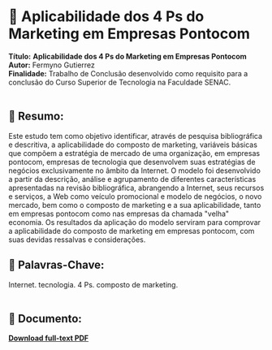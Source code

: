 # :notebook_with_decorative_cover: Aplicabilidade dos 4 Ps do Marketing em Empresas Pontocom

**Título:** **Aplicabilidade dos 4 Ps do Marketing em Empresas Pontocom**  
**Autor:** Fermyno Gutierrez  
**Finalidade:** Trabalho de Conclusão desenvolvido como requisito para a conclusão do Curso Superior de Tecnologia na Faculdade SENAC.  
<br />

## :page_facing_up: Resumo:

Este estudo tem como objetivo identificar, através de pesquisa bibliográfica e descritiva, a aplicabilidade do composto de marketing, variáveis básicas que compõem a estratégia de mercado de uma organização, em empresas pontocom, empresas de tecnologia que desenvolvem suas estratégias de negócios exclusivamente no âmbito da Internet.
O modelo foi desenvolvido a partir da descrição, análise e agrupamento de diferentes características apresentadas na revisão bibliográfica, abrangendo a Internet, seus recursos e serviços, a Web como veículo promocional e modelo de negócios, o novo mercado, bem como o composto de marketing e a sua aplicabilidade, tanto em empresas pontocom como nas empresas da chamada "velha" economia.
Os resultados da aplicação do modelo serviram para comprovar a aplicabilidade do composto de marketing em empresas pontocom, com suas devidas ressalvas e considerações.
<br />

## :bookmark: Palavras-Chave:

Internet. tecnologia. 4 Ps. composto de marketing.  
<br />

## :file_folder: Documento:

[**Download full-text PDF**](https://github.com/fermyno/scientific-research-papers/blob/main/aplicabilidade-dos-4-ps-em-empresas-pontocom/aplicabilidade-dos-4-ps-do-marketing-em-empresas-pontocom.pdf)  

<br />
<br />
<br />
